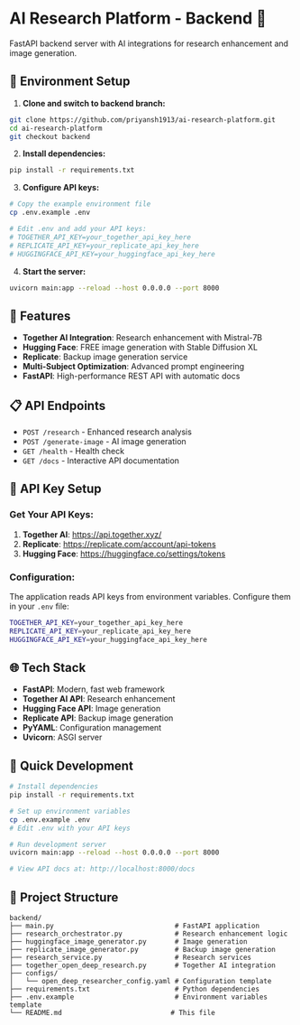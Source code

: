 # AI Research Platform - Backend 🚀

FastAPI backend server with AI integrations for research enhancement and image generation.

## 🔧 Environment Setup

1. **Clone and switch to backend branch:**
```bash
git clone https://github.com/priyansh1913/ai-research-platform.git
cd ai-research-platform
git checkout backend
```

2. **Install dependencies:**
```bash
pip install -r requirements.txt
```

3. **Configure API keys:**
```bash
# Copy the example environment file
cp .env.example .env

# Edit .env and add your API keys:
# TOGETHER_API_KEY=your_together_api_key_here
# REPLICATE_API_KEY=your_replicate_api_key_here  
# HUGGINGFACE_API_KEY=your_huggingface_api_key_here
```

4. **Start the server:**
```bash
uvicorn main:app --reload --host 0.0.0.0 --port 8000
```

## 🎯 Features

- **Together AI Integration**: Research enhancement with Mistral-7B
- **Hugging Face**: FREE image generation with Stable Diffusion XL
- **Replicate**: Backup image generation service
- **Multi-Subject Optimization**: Advanced prompt engineering
- **FastAPI**: High-performance REST API with automatic docs

## 📋 API Endpoints

- `POST /research` - Enhanced research analysis
- `POST /generate-image` - AI image generation  
- `GET /health` - Health check
- `GET /docs` - Interactive API documentation

## 🔑 API Key Setup

### Get Your API Keys:
1. **Together AI**: https://api.together.xyz/
2. **Replicate**: https://replicate.com/account/api-tokens
3. **Hugging Face**: https://huggingface.co/settings/tokens

### Configuration:
The application reads API keys from environment variables. Configure them in your `.env` file:

```bash
TOGETHER_API_KEY=your_together_api_key_here
REPLICATE_API_KEY=your_replicate_api_key_here
HUGGINGFACE_API_KEY=your_huggingface_api_key_here
```

## 🌐 Tech Stack

- **FastAPI**: Modern, fast web framework
- **Together AI API**: Research enhancement
- **Hugging Face API**: Image generation
- **Replicate API**: Backup image generation
- **PyYAML**: Configuration management
- **Uvicorn**: ASGI server

## 🚀 Quick Development

```bash
# Install dependencies
pip install -r requirements.txt

# Set up environment variables  
cp .env.example .env
# Edit .env with your API keys

# Run development server
uvicorn main:app --reload --host 0.0.0.0 --port 8000

# View API docs at: http://localhost:8000/docs
```

## 📂 Project Structure

```
backend/
├── main.py                              # FastAPI application
├── research_orchestrator.py             # Research enhancement logic
├── huggingface_image_generator.py       # Image generation
├── replicate_image_generator.py         # Backup image generation
├── research_service.py                  # Research services
├── together_open_deep_research.py       # Together AI integration
├── configs/
│   └── open_deep_researcher_config.yaml # Configuration template
├── requirements.txt                     # Python dependencies
├── .env.example                         # Environment variables template
└── README.md                           # This file
```


